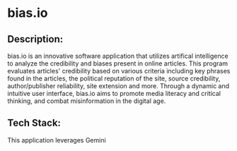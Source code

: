 # bias.io

## Description: 

bias.io is an innovative software application that utilizes artifical intelligence to analyze the credibility and biases present in online articles. This program evaluates articles' credibility based on various criteria including key phrases found in the articles, the political reputation of the site, source credibility, author/publisher reliability, site extension and more. Through a dynamic and intuitive user interface, bias.io aims to promote media literacy and critical thinking, and combat misinformation in the digital age.

## Tech Stack: 

This application leverages Gemini
